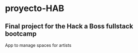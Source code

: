 # proyecto-HAB

## Final project for the Hack a Boss fullstack bootcamp

App to manage spaces for artists
